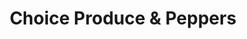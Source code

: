 ---
title: "Choice Produce & Peppers"
url: /seattle/choice-produce-und-peppers/
shop: Gemüse & Obst
---